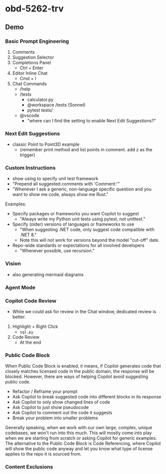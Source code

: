 # obd-5262-trv

## Demo
### Basic Prompt Engineering
1. Comments
1. Suggestion Selector
1. Completions Panel
   - Ctrl + Enter
1. Editor Inline Chat
   - Cmd + I
1. Chat Commands
   - /help
   - /tests
      - calculator.py
      - @workspace /tests (Sonnet)
      - pytest tests/ <!-- (remove add max float if it appears) -->
   - @vscode
      - "where can I find the setting to enable Next Edit Suggestions?"

### Next Edit Suggestions
- classic Point to Point3D example
   - (remember print method and list points in comment. add z as the trigger)

### Custom Instructions
- show using to specify unit test framework
- "Prepend all suggested comments with 'Comment:'"
- "Whenever I ask a generic, non-language specific question and you want to show me code, always show me Rust."

Examples:

- Specify packages or frameworks you want Copilot to suggest
  - "Always write my Python unit tests using pytest, not unittest."
- Specify (older) versions of languages or frameworks to use
  - "When suggesting .NET code, only suggest code compatible with .NET 8."
  - Note this will not work for versions beyond the model "cut-off" date.
- Repo-wide standards or expectations for all involved developers
  - "Whenever possible, use recursion."

### Vision
   - also generating mermaid diagrams
### Agent Mode
### Copilot Code Review
- While we could ask for review in the Chat window, dedicated review is better.
1. Highlight + Right Click
   - `sql.py`
1. Code Review
   - At the end

### Public Code Block
When Public Code Block is enabled, it means, if Copilot generates code that closely matches licensed code in the public domain, the response will be blocked. However, there are ways of helping Copilot avoid suggesting public code.

- Refactor / Reframe your prompt
- Ask Copilot to break suggested code into different blocks in its response
- Ask Copilot to only show changed lines of code
- Ask Copilot to just show pseudocode
- Ask Copilot to comment out the code it suggests
- Break your problem into smaller problems

Generally speaking, when we work with our own large, complex, unique codebases, we won't run into this much. This will mostly come into play when we are starting from scratch or asking Copilot for generic examples. The alternative to the Public Code Block is Code Referencing, where Copilot will show the public code anyway and let you know what type of license applies to the repo it is sourced from.

### Content Exclusions

